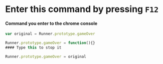 # Enter this command by pressing `F12`
#### Command you enter to the chrome console 
```javascript
var original = Runner.prototype.gameOver
```

```javascript
Runner.prototype.gameOver = function(){}
#### Type this to stop it
```
```javascript
Runner.prototype.gameOver = original
```
